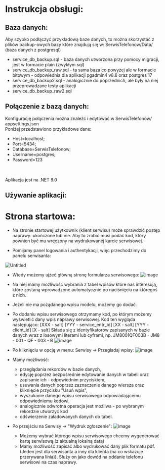 # Instrukcja obsługi:
## Baza danych:
Aby szybko podłączyć przykładową baze danych, to można skorzystać z plików backup-owych bazy które znajdują się w: SerwisTelefonow/Data/ (baza danych z postgresql)
- service_db_backup.sql - baza danych utworzona przy pomocy migracji, jest w formacie plain (zwykłym sql)
- service_db_backup_raw.sql - ta sama baza co powyżej ale w formacie bitowym - odpowiednia dla aplikacji pgadmin4 v8.8 oraz postgres 17
- service_db_backup2.sql - analogicznie do poprzednich, ale były na niej przeprowadzane testy aplikacji
- service_db_backup_raw2.sql

## Połączenie z bazą danych:
  Konfigurację połączenia można znaleźć i edytować w SerwisTelefonow/ appsettings.json
 <br> Poniżej przedstawiono przykładowe dane:
- Host=localhost;
- Port=5434;
- Database=SerwisTelefonow;
- Username=postgres;
- Password=123

<br><br>
Aplikacja jest na .NET 8.0
<br>

## Używanie aplikacji:
# Strona startowa:
- Na stronie startowej użytkownik (klient serwisu) może sprawdzić postęp naprawy: ukończone lub nie.
  Aby to zrobić musi podać kod, który pownien być mu wręczony na wydrukowanej karcie serwisowej.

- Pomijamy panel logowania i authentykacji, więc przechodzimy do panelu serwisanta:

![Untitled](https://github.com/user-attachments/assets/c51d1029-3e45-49d7-9c87-fedab314cbc6)

- Wtedy możemy ujżeć główną stronę formularza serwisowego:
![image](https://github.com/user-attachments/assets/b8da8f64-cf21-4c2f-b42b-89ada2c20176)
- Na niej mamy możliwość wybrania z tabel wpisów które nas interesują, które zostaną wprowadzone automatycznie po naciśnięciu na któregoś z nich.
- Jeżeli nie ma pożądanego wpisu modelu, możemy go dodać.
- Po dodaniu wpisu serwisowego otrzymamy kod, po którym możemy wyświetlić dany wpis naprawy serwisowej.
Kod ten wygląda następująco: [XXX - salt] [YYY - service_entr_id] [XX - salt] [YYY - client_id] [X - salt]
Składa się z identyfikatorów zapisanych w bazie danych wraz z losowymi literami lub cyframi, np. JM8001QF003B -    JM8 - 001 - QF - 003 - B
![image](https://github.com/user-attachments/assets/ecb5b4b9-4c90-46f1-af6b-e8d2f0b9d7ee)

- Po kliknięciu w opcję w menu: Serwisy -> Przegladaj wpisy:
![image](https://github.com/user-attachments/assets/0e08d17c-2f22-460f-8729-9e80026dcdeb)
- Mamy możliwość:
  -  przeglądania rekordów w bazie danych,
  -  edycję poprzez bezpośrednie edytowanie danych w tabeli oraz zapisanie ich - odpowiednim przyciskiem,
  -  usuwania danych poprzez zaznaczenie danego wiersza oraz kliknięcie przycisku "Usuń wpis",
  -  wyszukanie danego wpisu serwisowego odpowiadającemu odpowiedniemu kodowi,
  -  analogicznie odwrotna operacja jest możliwa - po wybranym rekordzie utworzyć kod
  -  odświerzenie załadowanych danych do tabel.
- Po przejściu na Serwisy -> "Wydruk zgłoszenie":
![image](https://github.com/user-attachments/assets/30c7afef-39b3-460a-8660-0535423ad7e0)
  - Możemy wybrać którego wpisu serwisowego chcemy wygenerować kartę serwisową (z aktualną lokalną datą)
  - Mamy możliwość zapisać albo wydrukować dany plik formatu pdf. (Jeden jest dla serwisanta a inny dla klienta (na co wskazuje przerywana linia)).
  Służy on jako dowód na oddanie telefonu serwisowi na czas naprawy.
 


